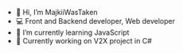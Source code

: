 - 👋 Hi, I’m MajkiiWasTaken
- 💻 Front and Backend developer, Web developer
- 🌱 I’m currently learning JavaScript
- 💼 Currently working on V2X project in C#
